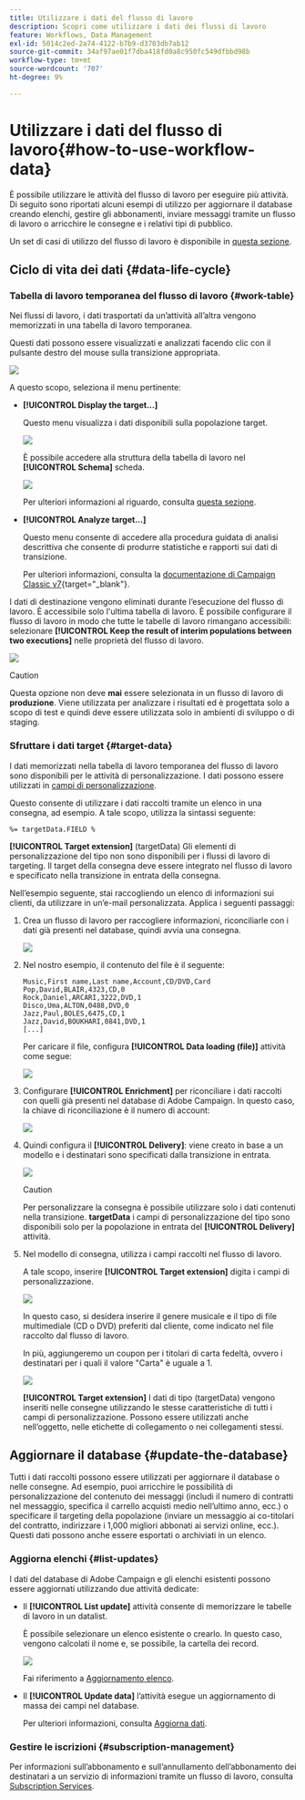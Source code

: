 ```yaml
---
title: Utilizzare i dati del flusso di lavoro
description: Scopri come utilizzare i dati dei flussi di lavoro
feature: Workflows, Data Management
exl-id: 5014c2ed-2a74-4122-b7b9-d3703db7ab12
source-git-commit: 34af97ae01f7dba418fd0a8c950fc549dfbbd98b
workflow-type: tm+mt
source-wordcount: '707'
ht-degree: 9%

---
```


# Utilizzare i dati del flusso di lavoro{#how-to-use-workflow-data}

È possibile utilizzare le attività del flusso di lavoro per eseguire più attività. Di seguito sono riportati alcuni esempi di utilizzo per aggiornare il database creando elenchi, gestire gli abbonamenti, inviare messaggi tramite un flusso di lavoro o arricchire le consegne e i relativi tipi di pubblico.

Un set di casi di utilizzo del flusso di lavoro è disponibile in [questa sezione](workflow-use-cases.md).

## Ciclo di vita dei dati {#data-life-cycle}

### Tabella di lavoro temporanea del flusso di lavoro {#work-table}

Nei flussi di lavoro, i dati trasportati da un’attività all’altra vengono memorizzati in una tabella di lavoro temporanea.

Questi dati possono essere visualizzati e analizzati facendo clic con il pulsante destro del mouse sulla transizione appropriata.

![](assets/wf-right-click-analyze.png)

A questo scopo, seleziona il menu pertinente:

* **[!UICONTROL Display the target...]**

  Questo menu visualizza i dati disponibili sulla popolazione target.

  ![](assets/wf-right-click-display.png)

  È possibile accedere alla struttura della tabella di lavoro nel **[!UICONTROL Schema]** scheda.

  ![](assets/wf-right-click-schema.png)

  Per ulteriori informazioni al riguardo, consulta [questa sezione](monitor-workflow-execution.md#worktables-and-workflow-schema).

* **[!UICONTROL Analyze target...]**

  Questo menu consente di accedere alla procedura guidata di analisi descrittiva che consente di produrre statistiche e rapporti sui dati di transizione.

  Per ulteriori informazioni, consulta la [documentazione di Campaign Classic v7](https://experienceleague.adobe.com/docs/campaign-classic/using/reporting/analyzing-populations/about-descriptive-analysis.html){target="_blank"}.

I dati di destinazione vengono eliminati durante l’esecuzione del flusso di lavoro. È accessibile solo l&#39;ultima tabella di lavoro. È possibile configurare il flusso di lavoro in modo che tutte le tabelle di lavoro rimangano accessibili: selezionare **[!UICONTROL Keep the result of interim populations between two executions]** nelle proprietà del flusso di lavoro.

![](assets/wf-purge-data-option.png)

>[!CAUTION]
>
>Questa opzione non deve **mai** essere selezionata in un flusso di lavoro di **produzione**. Viene utilizzata per analizzare i risultati ed è progettata solo a scopo di test e quindi deve essere utilizzata solo in ambienti di sviluppo o di staging.


### Sfruttare i dati target {#target-data}

I dati memorizzati nella tabella di lavoro temporanea del flusso di lavoro sono disponibili per le attività di personalizzazione. I dati possono essere utilizzati in [campi di personalizzazione](../../v8/send/personalization-fields.md).

Questo consente di utilizzare i dati raccolti tramite un elenco in una consegna, ad esempio. A tale scopo, utilizza la sintassi seguente:

```
%= targetData.FIELD %
```

**[!UICONTROL Target extension]** (targetData) Gli elementi di personalizzazione del tipo non sono disponibili per i flussi di lavoro di targeting. Il target della consegna deve essere integrato nel flusso di lavoro e specificato nella transizione in entrata della consegna.

Nell’esempio seguente, stai raccogliendo un elenco di informazioni sui clienti, da utilizzare in un’e-mail personalizzata. Applica i seguenti passaggi:

1. Crea un flusso di lavoro per raccogliere informazioni, riconciliarle con i dati già presenti nel database, quindi avvia una consegna.

   ![](assets/wf-targetdata-sample-1.png)

1. Nel nostro esempio, il contenuto del file è il seguente:

   ```
   Music,First name,Last name,Account,CD/DVD,Card
   Pop,David,BLAIR,4323,CD,0
   Rock,Daniel,ARCARI,3222,DVD,1
   Disco,Uma,ALTON,0488,DVD,0
   Jazz,Paul,BOLES,6475,CD,1
   Jazz,David,BOUKHARI,0841,DVD,1
   [...]
   ```

   Per caricare il file, configura **[!UICONTROL Data loading (file)]** attività come segue:

   ![](assets/wf-targetdata-sample-2.png)

1. Configurare **[!UICONTROL Enrichment]** per riconciliare i dati raccolti con quelli già presenti nel database di Adobe Campaign. In questo caso, la chiave di riconciliazione è il numero di account:

   ![](assets/wf-targetdata-sample-3.png)

1. Quindi configura il **[!UICONTROL Delivery]**: viene creato in base a un modello e i destinatari sono specificati dalla transizione in entrata.

   ![](assets/wf-targetdata-sample-4.png)

   >[!CAUTION]
   >
   >Per personalizzare la consegna è possibile utilizzare solo i dati contenuti nella transizione. **targetData** i campi di personalizzazione del tipo sono disponibili solo per la popolazione in entrata del **[!UICONTROL Delivery]** attività.

1. Nel modello di consegna, utilizza i campi raccolti nel flusso di lavoro.

   A tale scopo, inserire **[!UICONTROL Target extension]** digita i campi di personalizzazione.

   ![](assets/wf-targetdata-sample-5.png)

   In questo caso, si desidera inserire il genere musicale e il tipo di file multimediale (CD o DVD) preferiti dal cliente, come indicato nel file raccolto dal flusso di lavoro.

   In più, aggiungeremo un coupon per i titolari di carta fedeltà, ovvero i destinatari per i quali il valore &quot;Carta&quot; è uguale a 1.

   ![](assets/wf-targetdata-sample-6.png)

   **[!UICONTROL Target extension]** I dati di tipo (targetData) vengono inseriti nelle consegne utilizzando le stesse caratteristiche di tutti i campi di personalizzazione. Possono essere utilizzati anche nell’oggetto, nelle etichette di collegamento o nei collegamenti stessi.


## Aggiornare il database {#update-the-database}

Tutti i dati raccolti possono essere utilizzati per aggiornare il database o nelle consegne. Ad esempio, puoi arricchire le possibilità di personalizzazione del contenuto dei messaggi (includi il numero di contratti nel messaggio, specifica il carrello acquisti medio nell’ultimo anno, ecc.) o specificare il targeting della popolazione (inviare un messaggio ai co-titolari del contratto, indirizzare i 1,000 migliori abbonati ai servizi online, ecc.). Questi dati possono anche essere esportati o archiviati in un elenco.

### Aggiorna elenchi  {#list-updates}

I dati del database di Adobe Campaign e gli elenchi esistenti possono essere aggiornati utilizzando due attività dedicate:

* Il **[!UICONTROL List update]** attività consente di memorizzare le tabelle di lavoro in un datalist.

  È possibile selezionare un elenco esistente o crearlo. In questo caso, vengono calcolati il nome e, se possibile, la cartella dei record.

  ![](assets/s_user_create_list.png)

  Fai riferimento a [Aggiornamento elenco](list-update.md).

* Il **[!UICONTROL Update data]** l’attività esegue un aggiornamento di massa dei campi nel database.

  Per ulteriori informazioni, consulta [Aggiorna dati](update-data.md).

### Gestire le iscrizioni {#subscription-management}

Per informazioni sull’abbonamento e sull’annullamento dell’abbonamento dei destinatari a un servizio di informazioni tramite un flusso di lavoro, consulta [Subscription Services](subscription-services.md).
